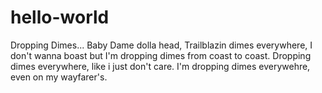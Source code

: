 # hello-world

Dropping Dimes...
Baby Dame dolla head, Trailblazin dimes everywhere,
I don't wanna boast but I'm dropping dimes from coast to coast. 
Dropping dimes everywhere, like i just don't care.
I'm dropping dimes everywehre, even on my wayfarer's.
